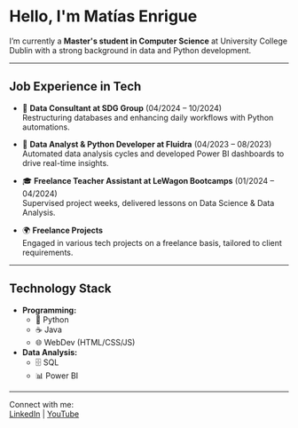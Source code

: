 # Hello, I'm Matías Enrigue

I’m currently a **Master's student in Computer Science** at University College Dublin with a strong background in data and Python development.

---

## Job Experience in Tech

- 💼 **Data Consultant at SDG Group** (04/2024 – 10/2024)  
  Restructuring databases and enhancing daily workflows with Python automations.

- 💼 **Data Analyst & Python Developer at Fluidra** (04/2023 – 08/2023)  
  Automated data analysis cycles and developed Power BI dashboards to drive real-time insights.

- 🎓 **Freelance Teacher Assistant at LeWagon Bootcamps** (01/2024 – 04/2024)  
  Supervised project weeks, delivered lessons on Data Science & Data Analysis.

- 🌍 **Freelance Projects**  
  Engaged in various tech projects on a freelance basis, tailored to client requirements.

---

## Technology Stack

- **Programming:**
  - 🐍 Python
  - ☕️ Java
  - 🌐 WebDev (HTML/CSS/JS)
- **Data Analysis:**
  - 🗄 SQL
  - 📊 Power BI

---

Connect with me:  
[LinkedIn](https://www.linkedin.com/in/matiasenrigue/) | [YouTube](https://www.youtube.com/@matiasenrigue)
